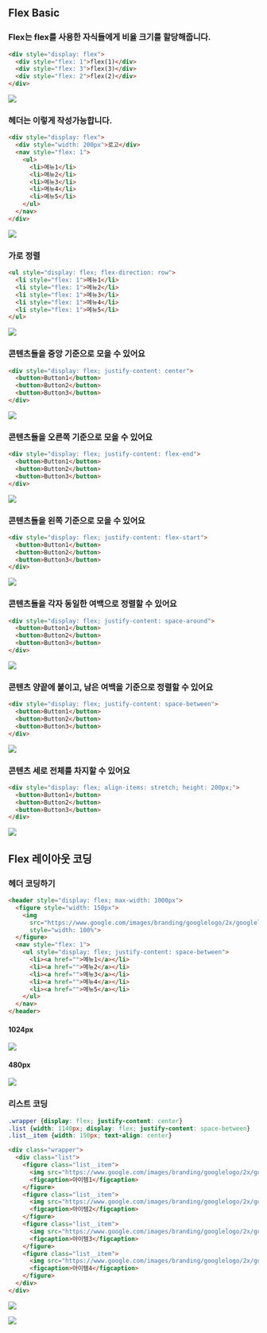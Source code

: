 ## Flex Basic
### Flex는 flex를 사용한 자식들에게 비율 크기를 할당해줍니다.
```html
<div style="display: flex">
  <div style="flex: 1">flex(1)</div>
  <div style="flex: 3">flex(3)</div>
  <div style="flex: 2">flex(2)</div>
</div>
```
![](https://user-images.githubusercontent.com/17817719/56206261-eb3c6a00-6086-11e9-9e1d-fd113b1bbf05.png)

### 헤더는 이렇게 작성가능합니다.
```html
<div style="display: flex">
  <div style="width: 200px">로고</div>
  <nav style="flex: 1">
    <ul>
      <li>메뉴1</li>
      <li>메뉴2</li>
      <li>메뉴3</li>
      <li>메뉴4</li>
      <li>메뉴5</li>
    </ul>
  </nav>
</div>
```
![](https://user-images.githubusercontent.com/17817719/56206277-f42d3b80-6086-11e9-9bec-eadad63303ab.png)

### 가로 정렬
```html
<ul style="display: flex; flex-direction: row">
  <li style="flex: 1">메뉴1</li>
  <li style="flex: 1">메뉴2</li>
  <li style="flex: 1">메뉴3</li>
  <li style="flex: 1">메뉴4</li>
  <li style="flex: 1">메뉴5</li>
</ul>
```
![](https://user-images.githubusercontent.com/17817719/56206286-f8595900-6086-11e9-89c5-b6bd7b1681b5.png)

### 콘텐츠들을 중앙 기준으로 모을 수 있어요
```html
<div style="display: flex; justify-content: center">
  <button>Button1</button>
  <button>Button2</button>
  <button>Button3</button>
</div>
```
![](https://user-images.githubusercontent.com/17817719/56206294-fd1e0d00-6086-11e9-8736-8935be5310e7.png)

### 콘텐츠들을 오른쪽 기준으로 모을 수 있어요
```html
<div style="display: flex; justify-content: flex-end">
  <button>Button1</button>
  <button>Button2</button>
  <button>Button3</button>
</div>
```
![](https://user-images.githubusercontent.com/17817719/56206405-48d0b680-6087-11e9-98e9-92ef0c42b699.png)

### 콘텐츠들을 왼쪽 기준으로 모을 수 있어요
```html
<div style="display: flex; justify-content: flex-start">
  <button>Button1</button>
  <button>Button2</button>
  <button>Button3</button>
</div>
```
![](https://user-images.githubusercontent.com/17817719/56206307-06a77500-6087-11e9-96aa-17360bacc616.png)

### 콘텐츠들을 각자 동일한 여백으로 정렬할 수 있어요
```html
<div style="display: flex; justify-content: space-around">
  <button>Button1</button>
  <button>Button2</button>
  <button>Button3</button>
</div>
```
![](https://user-images.githubusercontent.com/17817719/56206318-0d35ec80-6087-11e9-8722-6b6da952f9bc.png)

### 콘텐츠 양끝에 붙이고, 남은 여백을 기준으로 정렬할 수 있어요
```html
<div style="display: flex; justify-content: space-between">
  <button>Button1</button>
  <button>Button2</button>
  <button>Button3</button>
</div>
```
![](https://user-images.githubusercontent.com/17817719/56206330-132bcd80-6087-11e9-84d8-e77677137a57.png)

### 콘텐츠 세로 전체를 차지할 수 있어요
```html
<div style="display: flex; align-items: stretch; height: 200px;">
  <button>Button1</button>
  <button>Button2</button>
  <button>Button3</button>
</div>
```
![](https://user-images.githubusercontent.com/17817719/56206336-1757eb00-6087-11e9-9ab5-a94de43f99b6.png)

## Flex 레이아웃 코딩
### 헤더 코딩하기
```html
<header style="display: flex; max-width: 1000px">
  <figure style="width: 150px">
    <img
      src="https://www.google.com/images/branding/googlelogo/2x/googlelogo_color_272x92dp.png"
      style="width: 100%">
  </figure>
  <nav style="flex: 1">
    <ul style="display: flex; justify-content: space-between">
      <li><a href="">메뉴1</a></li>
      <li><a href="">메뉴2</a></li>
      <li><a href="">메뉴3</a></li>
      <li><a href="">메뉴4</a></li>
      <li><a href="">메뉴5</a></li>
    </ul>
  </nav>
</header>
```
#### 1024px
![](https://user-images.githubusercontent.com/17817719/56207715-6c493080-608a-11e9-8f90-2f9437552326.png)

#### 480px
![](https://user-images.githubusercontent.com/17817719/56207718-70754e00-608a-11e9-8d84-e6a775bd7e4f.png)

### 리스트 코딩
```css
.wrapper {display: flex; justify-content: center}
.list {width: 1140px; display: flex; justify-content: space-between}
.list__item {width: 150px; text-align: center}
```
```html
<div class="wrapper">
  <div class="list">
    <figure class="list__item">
      <img src="https://www.google.com/images/branding/googlelogo/2x/googlelogo_color_272x92dp.png" style="width: 100%">
      <figcaption>아이템1</figcaption>
    </figure>
    <figure class="list__item">
      <img src="https://www.google.com/images/branding/googlelogo/2x/googlelogo_color_272x92dp.png" style="width: 100%">
      <figcaption>아이템2</figcaption>
    </figure>
    <figure class="list__item">
      <img src="https://www.google.com/images/branding/googlelogo/2x/googlelogo_color_272x92dp.png" style="width: 100%">
      <figcaption>아이템3</figcaption>
    </figure>
    <figure class="list__item">
      <img src="https://www.google.com/images/branding/googlelogo/2x/googlelogo_color_272x92dp.png" style="width: 100%">
      <figcaption>아이템4</figcaption>
    </figure>
  </div>
</div>
```
![](https://user-images.githubusercontent.com/17817719/56209498-afa59e00-608e-11e9-9fe7-7bc3994a38f0.png)

![](https://user-images.githubusercontent.com/17817719/56209499-b03e3480-608e-11e9-82ec-513db601edcb.png)
